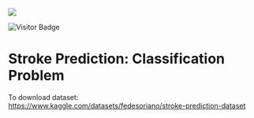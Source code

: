 <img src="https://img.shields.io/badge/Python-FFD43B?style=for-the-badge&logo=python&logoColor=blue" />

![Visitor Badge](https://visitor-badge.feriirawann.repl.co?username=RashidahJohari&repo=StrokePrediction&label=Stroke%20Prediction%20Visitor&style=social&color=%23457BFF&token=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&contentType=svg)

# Stroke Prediction: Classification Problem


To download dataset: https://www.kaggle.com/datasets/fedesoriano/stroke-prediction-dataset
